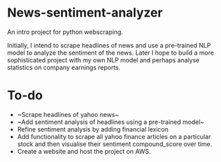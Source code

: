 # News-sentiment-analyzer

An intro project for python webscraping. 

Initially, I intend to scrape headlines of news and use a pre-trained NLP model to analyze the sentiment of the news. Later I hope to build a more sophisticated project with my own NLP model and perhaps analyse statistics on company earnings reports. 

# To-do 

- ~Scrape headlines of yahoo news~
- ~Add sentiment analysis of headlines using a pre-trained model~
- Refine sentiment analysis by adding financial lexicon
- Add functionality to scrape all yahoo finance articles on a particular stock and then visualise their sentiment compound_score over time.
- Create a website and host the project on AWS. 
